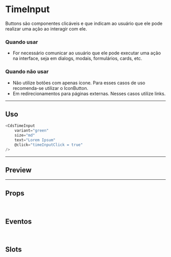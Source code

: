 # TimeInput

Buttons são componentes clicáveis e que indicam ao usuário que ele pode realizar uma ação ao interagir com ele.

### Quando usar

- For necessário comunicar ao usuário que ele pode executar uma ação na interface,
  seja em dialogs, modais, formulários, cards, etc.

### Quando não usar

- Não utilize botões com apenas ícone. Para esses casos de uso recomenda-se utilizar o IconButton.
- Em redirecionamentos para páginas externas. Nesses casos utilize links.

---

## Uso

```js
<CdsTimeInput
	variant="green"
	size="md"
	text="Lorem Ipsum"
	@click="timeInputClick = true"
/>
```

---

## Preview

<PreviewBuilder
	:component="CdsTimeInput"
	:events="cdsTimeInputEvents"
/>

---

## Props

<APITable
	name="TimeInput"
	section="props"
/>
<br />

## Eventos

<APITable
	name="TimeInput"
	section="events"
/>
<br />

## Slots

<APITable
	name="TimeInput"
	section="slots"
/>

<script setup>
import CdsTimeInput from '@/components/TimeInput.vue';

const cdsTimeInputEvents = [
	'timeInput-click'
];
</script>
